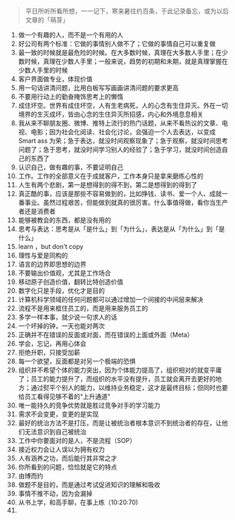 >  平日所听所看所想，一一记下，寒来暑往约百条，于此记录备忘，或为以后文章的「萌芽」

1. 做一个有趣的人，而不是一个有用的人
2. 好公司有两个标准：它做的事情别人做不了；它做的事情自己可以重复做
3. 最一致的时候就是最危险的时候。在大多数时候，真理在大多数人手里；在少数时候，真理在少数人手里；一般来说，趋势的初期和未期，就是真理掌握在少数人手里的时候
4. 客户界面做专业，体现价值
5. 用一句话讲清问题，比用白板写写画画讲清问题的要求更高
6. 不要用行动上的勤奋掩饰思考上的懒惰
7. 成住坏空。世界有成住坏空，人有生老病死，人的心念有生住异灭。外在一切境界的生灭成坏，皆由心念的生住异灭所招感，内心和外境息息相关
8. 我从来不聊朋友圈、微博、推特上流行的热门话题，从来不看热议的文章、电视、电影；因为社会化阅读、社会化讨论，会强迫一个人去表达，以变成 Smart ass 为荣；急于表达，就没时间观察现象了；急于观察，就没时间思考问题了；急于思考，就没时间学习别人的经验了；急于学习，就没时间创造自己的东西了
9. 认识自己，做有趣的事，不要证明自己
10. 工作。工作的全部意义在于成就客户，工作本身只是拿来磨练心性的
11. 人生有两个悲剧，第一是想得到的得不到，第二是想得到的得到了
12. 真正酷的事，应该是那些不容易做到的，比如挣钱、读书、爱一个人、成就一番事业。虽然过程艰苦，但能做到就真的很厉害。什么事值得做，看你当生产者还是消费者
13. 能够被教会的东西，都是没有用的
14. 思考与表达：思考是从「是什么」到「为什么」，表达是从「为什么」到「是什么」
15. learn ，but don't copy
16. 理性与爱是同构的
17. 语言的边界即思想的边界
18. 不要输出价值观，尤其是工作场合
19. 移动原子创造价值，翻转比特创造价值
20. 数字化只是手段，优化才是目的
21. 计算机科学领域的任何问题都可以通过增加一个间接的中间层来解决
22. 流程不是用来框住员工的，而是用来服务员工的
23. 多学一样本事，就少说一句求人的话
24. 一个坏掉的钟，一天也能对两次
25. 正确并不在错误的反面或对面，而在错误的上面或外面（Meta）
26. 学会，忘记，再用心体会
27. 拒绝升职，只接受加薪
28. 每一个欲望，反面都是对另一个极端的恐惧
29. 组织并不希望个体的能力突出，因为个体能力提高了，组织相对的就变平庸了；员工的能力提升了，而组织的水平没有提升，员工就会离开去更好的地方；通过熨平个别人的能力，以维持业务稳定，这才是最终目标；但同时也要给员工看得见够不着的“上升通道”
30. 唯一能持久的竞争优势就是胜过竞争对手的学习能力
31. 需求不会变更，变更的是实现
32. 最好的统治方法不是打压，而是让被统治者根本意识不到统治者的存在，让他们无法意识到自己被统治
33. 工作中你要面对的是人，不是流程（SOP）
34. 接近权力会让人误以为拥有权力
35. 人有涵养之功，而后能行其非常之才
36. 你所看到的问题，恰恰就是它的特点
37. 由博而约
38. 做题不是目的，而是通过考试促进知识的理解和吸收
39. 事情不推不动，因为会漏掉
40. 从书上学，和高手聊，在事上练（10:20:70)
41. 







